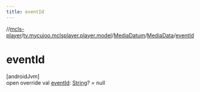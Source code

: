 ```yaml
---
title: eventId
---
```

//[mcls-player](../../../../index.html)/[tv.mycujoo.mclsplayer.player.model](../../index.html)/[MediaDatum](../index.html)/[MediaData](index.html)/[eventId](event-id.html)



# eventId



[androidJvm]\
open override val [eventId](event-id.html): [String](https://kotlinlang.org/api/latest/jvm/stdlib/kotlin/-string/index.html)? = null




